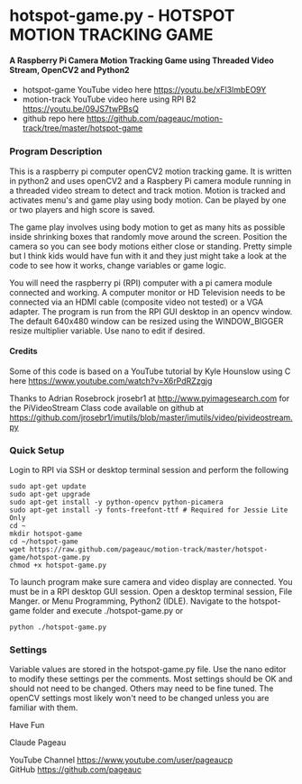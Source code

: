 # hotspot-game.py - HOTSPOT MOTION TRACKING GAME
#### A Raspberry Pi Camera Motion Tracking Game using Threaded Video Stream, OpenCV2 and Python2
* hotspot-game YouTube video here https://youtu.be/xFl3lmbEO9Y
* motion-track YouTube video here using RPI B2 https://youtu.be/09JS7twPBsQ
* github repo here https://github.com/pageauc/motion-track/tree/master/hotspot-game
### Program Description
This is a raspberry pi computer openCV2 motion tracking game.
It is written in python2 and uses openCV2 and a Raspbery Pi camera module running
in a threaded video stream to detect and track motion. Motion is tracked and
activates menu's and game play using body motion. Can be played by one or two
players and high score is saved. 

The game play involves using body motion to get as many hits as possible
inside shrinking boxes that randomly move around the screen. Position the camera
so you can see body motions either close or standing. Pretty simple
but I think kids would have fun with it and they just might take a look at the 
code to see how it works, change variables or game logic.

You will need the raspberry pi (RPI) computer with a pi camera module connected and working.
A computer monitor or HD Television needs to be connected via an HDMI cable (composite
video not tested) or a VGA adapter. The program is run from the RPI GUI desktop in an opencv window.
The default 640x480 window can be resized using the WINDOW_BIGGER resize multiplier variable.
Use nano to edit if desired.

#### Credits
Some of this code is based on a YouTube tutorial by
Kyle Hounslow using C here https://www.youtube.com/watch?v=X6rPdRZzgjg

Thanks to Adrian Rosebrock jrosebr1 at http://www.pyimagesearch.com 
for the PiVideoStream Class code available on github at
https://github.com/jrosebr1/imutils/blob/master/imutils/video/pivideostream.py

### Quick Setup
Login to RPI via SSH or desktop terminal session and perform the following

    sudo apt-get update
    sudo apt-get upgrade
    sudo apt-get install -y python-opencv python-picamera
    sudo apt-get install -y fonts-freefont-ttf # Required for Jessie Lite Only
    cd ~
    mkdir hotspot-game
    cd ~/hotspot-game
    wget https://raw.github.com/pageauc/motion-track/master/hotspot-game/hotspot-game.py
    chmod +x hotspot-game.py
    
To launch program make sure camera and video display are connected. You must
be in a RPI desktop GUI session.  Open a desktop terminal session, File Manger.
or Menu Programming, Python2 (IDLE). Navigate to the hotspot-game folder and
execute ./hotspot-game.py or
    
    python ./hotspot-game.py
    
### Settings

Variable values are stored in the hotspot-game.py file. Use the nano editor to
modify these settings per the comments.  Most settings should be OK and should
not need to be changed. Others may need to be fine tuned. The openCV settings most
likely won't need to be changed unless you are familiar with them.

Have Fun

Claude Pageau

YouTube Channel https://www.youtube.com/user/pageaucp  
GitHub https://github.com/pageauc
